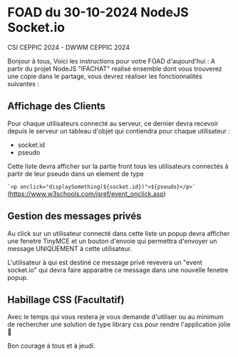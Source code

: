 
# FOAD du 30-10-2024 NodeJS Socket.io

CSI CEPPIC 2024 - DWWM CEPPIC 2024

Bonjour à tous,
Voici les instructions pour votre FOAD d'aujourd'hui :
A partir du projet NodeJS "IFACHAT" realisé ensemble dont vous trouverez une copie dans le partage, vous devrez réaliser les fonctionnalités suivantes :

## Affichage des Clients

Pour chaque utilisateurs connecté au serveur, ce dernier devra recevoir depuis le serveur un tableau d'objet qui contiendra pour chaque utilisateur :
- socket.id
- pseudo

Cette liste devra afficher sur la partie front tous les utilisateurs connectés à partir de leur pseudo dans un element de type 

``` `<p onclick="displaySomething(${socket.id})">${pseudo}</p>` ```
(https://www.w3schools.com/jsref/event_onclick.asp)

## Gestion des messages privés

Au click sur un utilisateur connecté dans cette liste un popup devra afficher une fenetre TinyMCE et un bouton d'envoie qui permettra d'envoyer un message UNIQUEMENT à cette utilisateur.

L'utilisateur à qui est destiné ce message privé revevera un "event socket.io" qui devra faire apparaitre ce message dans une nouvelle fenetre popup.

## Habillage CSS (Facultatif)

Avec le temps qui vous restera je vous demande d'utiliser ou au minimum de rechercher une solution de type library css pour rendre l'application jolie 🫶

Bon courage à tous et à jeudi.